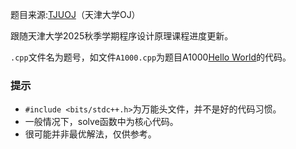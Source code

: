 题目来源:[TJUOJ](https://acm.tju.edu.cn/)（天津大学OJ）  

跟随天津大学2025秋季学期程序设计原理课程进度更新。  

`.cpp`文件名为题号，如文件`A1000.cpp`为题目A1000[Hello World](https://acm.tju.edu.cn/problem/A1000)的代码。  
  
### 提示  
- `#include <bits/stdc++.h>`为万能头文件，并不是好的代码习惯。
- 一般情况下，solve函数中为核心代码。  
- 很可能并非最优解法，仅供参考。  
